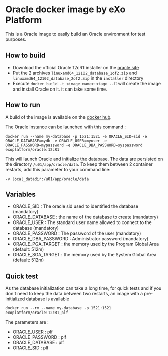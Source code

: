 # Oracle docker image by eXo Platform

This is a Oracle image to easily build an Oracle environment for test purposes.

## How to build

- Download the official Oracle 12cR1 installer on the [oracle site](http://www.oracle.com/technetwork/indexes/downloads/index.html#database)
- Put the 2 archives `linuxamd64_12102_database_1of2.zip` and `linuxamd64_12102_database_2of2.zip` in the `installer` directory
- Execute `docker build -t <image name>:<tag> .`. It will create the image and install Oracle on it. it can take some time.

## How to run

A build of the image is available on the [docker hub](https://hub.docker.com/r/exoplatform/oracle/).

The Oracle instance can be launched with this command :
```
docker run --name my-database -p 1521:1521 -e ORACLE_SID=sid -e ORACLE_DATABASE=mydb -e ORACLE_USER=myuser -e ORACLE_PASSWORD=mypassword -e ORACLE_DBA_PASSWORD=syspassword exoplatform/oracle:12cR1
```

This will launch Oracle and initialize the database.
The data are persisted on the directory `/u01/app/oracle/data`. To keep them between 2 container restarts, add this parameter to your command line:
```
-v local_datadir:/u01/app/oracle/data
```

## Variables
- ORACLE_SID : The oracle sid used to identified the database (mandatory)
- ORACLE_DATABASE : the name of the database to create (mandatory)
- ORACLE_USER : The standard user name allowed to connect to the database (mandatory)
- ORACLE_PASSWORD : The password of the user (mandatory)
- ORACLE_DBA_PASSWORD : Administrator password (mandatory)
- ORACLE_PGA_TARGET : the memory used by the Program Global Area (default: 512m)
- ORACLE_SGA_TARGET : the memory used by the System Global Area (default: 512m)

## Quick test

As the database initialization can take a long time, for quick tests and if you don't need to keep the data between two restarts, an image with a pre-initialized database is available

```
docker run --rm --name my-database -p 1521:1521  exoplatform/oracle:12cR1_plf
```

The parameters are :
  - ORACLE_USER : plf
  - ORACLE_PASSWORD : plf
  - ORACLE_DATABASE : plf
  - ORACLE_SID : plf
